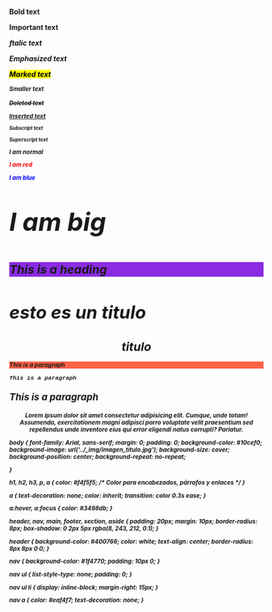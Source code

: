 <b> Bold text

<strong> Important text

<i> ftalic text

<em> Emphasized text

<mark> Marked text

<small> Smaller text

<del> Deleted text

<ins> Inserted text

<sub> Subscript text

<sup> Superscript text


<p>I am normal</p>
   <p style="color: red;">I am red</p>
   <p style="color: blue;">I am blue </p>    
   <p style="font-size: 50px;">I am big </p> 

   <h1 style="background-color: blueviolet;">This is a heading</h1>
   <h1 style="font-size: 300%;">esto es un titulo</h1>
   <h1 style="text-align: center;">titulo</h1>
    <p style="background-color: tomato;">This is a paragraph</p>
    <p style="font-family: Courier ;">This is a paragraph</p>
    <p style="font-size: 160%;">This is a paragraph</p>
    <p style="text-align: center;">Lorem ipsum dolor sit amet consectetur adipisicing elit. Cumque, unde totam! Assumenda, exercitationem magni adipisci porro voluptate velit praesentium sed repellendus unde inventore eius qui error eligendi natus corrupti? Pariatur.</p>

  body {
    font-family: Arial, sans-serif;
    margin: 0;
    padding: 0;
    background-color: #10cef0;
    background-image: url('../_img/imagen_titulo.jpg');
    background-size: cover;
    background-position: center;
    background-repeat: no-repeat;  

}

h1, h2, h3, p, a {
  color: #f4f5f5; /* Color para encabezados, párrafos y enlaces */
}

a {
  text-decoration: none;
  color: inherit; 
  transition: color 0.3s ease; 
}

a:hover, a:focus {
  color: #3498db; 
}


header, nav, main, footer, section, aside {
  padding: 20px;
  margin: 10px;
  border-radius: 8px; 
  box-shadow: 0 2px 5px rgba(8, 243, 212, 0.1); 
}


header {
  background-color: #400766;
  color: white;
  text-align: center;
  border-radius: 8px 8px 0 0; 
}


nav {
  background-color: #1f4770;
  padding: 10px 0;
}

nav ul {
  list-style-type: none;
  padding: 0;
}

nav ul li {
  display: inline-block;
  margin-right: 15px;
}

nav a {
  color: #eaf4f7;
  text-decoration: none;
}